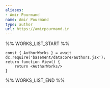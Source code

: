 ```yaml
---
aliases:
- Amir Pourmand
name: Amir Pourmand
type: author
url: https://amirpourmand.ir
---
```



%% WORKS_LIST_START %%

```datacorejsx
const { AuthorWorks } = await dc.require('basement/datacore/authors.jsx');
return function View() {
    return <AuthorWorks/>
}
```
%% WORKS_LIST_END %%